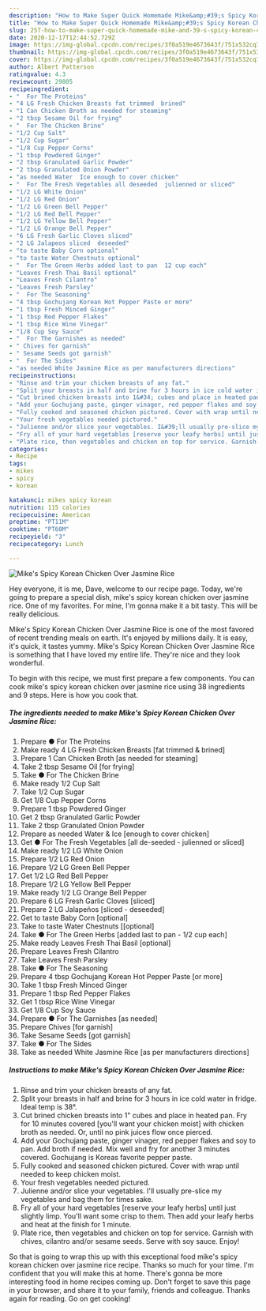 ```yaml
---
description: "How to Make Super Quick Homemade Mike&amp;#39;s Spicy Korean Chicken Over Jasmine Rice"
title: "How to Make Super Quick Homemade Mike&amp;#39;s Spicy Korean Chicken Over Jasmine Rice"
slug: 257-how-to-make-super-quick-homemade-mike-and-39-s-spicy-korean-chicken-over-jasmine-rice
date: 2020-12-17T12:44:52.729Z
image: https://img-global.cpcdn.com/recipes/3f0a519e4673643f/751x532cq70/mikes-spicy-korean-chicken-over-jasmine-rice-recipe-main-photo.jpg
thumbnail: https://img-global.cpcdn.com/recipes/3f0a519e4673643f/751x532cq70/mikes-spicy-korean-chicken-over-jasmine-rice-recipe-main-photo.jpg
cover: https://img-global.cpcdn.com/recipes/3f0a519e4673643f/751x532cq70/mikes-spicy-korean-chicken-over-jasmine-rice-recipe-main-photo.jpg
author: Albert Patterson
ratingvalue: 4.3
reviewcount: 29805
recipeingredient:
- "  For The Proteins"
- "4 LG Fresh Chicken Breasts fat trimmed  brined"
- "1 Can Chicken Broth as needed for steaming"
- "2 tbsp Sesame Oil for frying"
- "  For The Chicken Brine"
- "1/2 Cup Salt"
- "1/2 Cup Sugar"
- "1/8 Cup Pepper Corns"
- "1 tbsp Powdered Ginger"
- "2 tbsp Granulated Garlic Powder"
- "2 tbsp Granulated Onion Powder"
- "as needed Water  Ice enough to cover chicken"
- "  For The Fresh Vegetables all deseeded  julienned or sliced"
- "1/2 LG White Onion"
- "1/2 LG Red Onion"
- "1/2 LG Green Bell Pepper"
- "1/2 LG Red Bell Pepper"
- "1/2 LG Yellow Bell Pepper"
- "1/2 LG Orange Bell Pepper"
- "6 LG Fresh Garlic Cloves sliced"
- "2 LG Jalapeos sliced  deseeded"
- "to taste Baby Corn optional"
- "to taste Water Chestnuts optional"
- "  For The Green Herbs added last to pan  12 cup each"
- "Leaves Fresh Thai Basil optional"
- "Leaves Fresh Cilantro"
- "Leaves Fresh Parsley"
- "  For The Seasoning"
- "4 tbsp Gochujang Korean Hot Pepper Paste or more"
- "1 tbsp Fresh Minced Ginger"
- "1 tbsp Red Pepper Flakes"
- "1 tbsp Rice Wine Vinegar"
- "1/8 Cup Soy Sauce"
- "  For The Garnishes as needed"
- " Chives for garnish"
- " Sesame Seeds got garnish"
- "  For The Sides"
- "as needed White Jasmine Rice as per manufacturers directions"
recipeinstructions:
- "Rinse and trim your chicken breasts of any fat."
- "Split your breasts in half and brine for 3 hours in ice cold water in fridge. Ideal temp is 38°."
- "Cut brined chicken breasts into 1&#34; cubes and place in heated pan. Fry for 10 minutes covered [you&#39;ll want your chicken moist] with chicken broth as needed. Or, until no pink juices flow once pierced."
- "Add your Gochujang paste, ginger vinager, red pepper flakes and soy to pan. Add broth if needed. Mix well and fry for another 3 minutes covered. Gochujang is Koreas favorite pepper paste."
- "Fully cooked and seasoned chicken pictured. Cover with wrap until needed to keep chicken moist."
- "Your fresh vegetables needed pictured."
- "Julienne and/or slice your vegetables. I&#39;ll usually pre-slice my vegetables and bag them for times sake."
- "Fry all of your hard vegetables [reserve your leafy herbs] until just slightly limp. You&#39;ll want some crisp to them. Then add your leafy herbs and heat at the finish for 1 minute."
- "Plate rice, then vegetables and chicken on top for service. Garnish with chives, cilantro and/or sesame seeds. Serve with soy sauce. Enjoy!"
categories:
- Recipe
tags:
- mikes
- spicy
- korean

katakunci: mikes spicy korean 
nutrition: 115 calories
recipecuisine: American
preptime: "PT11M"
cooktime: "PT60M"
recipeyield: "3"
recipecategory: Lunch

---
```



![Mike&#39;s Spicy Korean Chicken Over Jasmine Rice](https://img-global.cpcdn.com/recipes/3f0a519e4673643f/751x532cq70/mikes-spicy-korean-chicken-over-jasmine-rice-recipe-main-photo.jpg)

Hey everyone, it is me, Dave, welcome to our recipe page. Today, we're going to prepare a special dish, mike&#39;s spicy korean chicken over jasmine rice. One of my favorites. For mine, I'm gonna make it a bit tasty. This will be really delicious.



Mike&#39;s Spicy Korean Chicken Over Jasmine Rice is one of the most favored of recent trending meals on earth. It's enjoyed by millions daily. It is easy, it's quick, it tastes yummy. Mike&#39;s Spicy Korean Chicken Over Jasmine Rice is something that I have loved my entire life. They're nice and they look wonderful.


To begin with this recipe, we must first prepare a few components. You can cook mike&#39;s spicy korean chicken over jasmine rice using 38 ingredients and 9 steps. Here is how you cook that.

<!--inarticleads1-->

##### The ingredients needed to make Mike&#39;s Spicy Korean Chicken Over Jasmine Rice:

1. Prepare  ● For The Proteins
1. Make ready 4 LG Fresh Chicken Breasts [fat trimmed &amp; brined]
1. Prepare 1 Can Chicken Broth [as needed for steaming]
1. Take 2 tbsp Sesame Oil [for frying]
1. Take  ● For The Chicken Brine
1. Make ready 1/2 Cup Salt
1. Take 1/2 Cup Sugar
1. Get 1/8 Cup Pepper Corns
1. Prepare 1 tbsp Powdered Ginger
1. Get 2 tbsp Granulated Garlic Powder
1. Take 2 tbsp Granulated Onion Powder
1. Prepare as needed Water &amp; Ice [enough to cover chicken]
1. Get  ● For The Fresh Vegetables [all de-seeded - julienned or sliced]
1. Make ready 1/2 LG White Onion
1. Prepare 1/2 LG Red Onion
1. Prepare 1/2 LG Green Bell Pepper
1. Get 1/2 LG Red Bell Pepper
1. Prepare 1/2 LG Yellow Bell Pepper
1. Make ready 1/2 LG Orange Bell Pepper
1. Prepare 6 LG Fresh Garlic Cloves [sliced]
1. Prepare 2 LG Jalapeños [sliced - deseeded]
1. Get to taste Baby Corn [optional]
1. Take to taste Water Chestnuts [[optional]
1. Take  ● For The Green Herbs [added last to pan - 1/2 cup each]
1. Make ready Leaves Fresh Thai Basil [optional]
1. Prepare Leaves Fresh Cilantro
1. Take Leaves Fresh Parsley
1. Take  ● For The Seasoning
1. Prepare 4 tbsp Gochujang Korean Hot Pepper Paste [or more]
1. Take 1 tbsp Fresh Minced Ginger
1. Prepare 1 tbsp Red Pepper Flakes
1. Get 1 tbsp Rice Wine Vinegar
1. Get 1/8 Cup Soy Sauce
1. Prepare  ● For The Garnishes [as needed]
1. Prepare  Chives [for garnish]
1. Take  Sesame Seeds [got garnish]
1. Take  ● For The Sides
1. Take as needed White Jasmine Rice [as per manufacturers directions]




<!--inarticleads2-->

##### Instructions to make Mike&#39;s Spicy Korean Chicken Over Jasmine Rice:

1. Rinse and trim your chicken breasts of any fat.
1. Split your breasts in half and brine for 3 hours in ice cold water in fridge. Ideal temp is 38°.
1. Cut brined chicken breasts into 1&#34; cubes and place in heated pan. Fry for 10 minutes covered [you&#39;ll want your chicken moist] with chicken broth as needed. Or, until no pink juices flow once pierced.
1. Add your Gochujang paste, ginger vinager, red pepper flakes and soy to pan. Add broth if needed. Mix well and fry for another 3 minutes covered. Gochujang is Koreas favorite pepper paste.
1. Fully cooked and seasoned chicken pictured. Cover with wrap until needed to keep chicken moist.
1. Your fresh vegetables needed pictured.
1. Julienne and/or slice your vegetables. I&#39;ll usually pre-slice my vegetables and bag them for times sake.
1. Fry all of your hard vegetables [reserve your leafy herbs] until just slightly limp. You&#39;ll want some crisp to them. Then add your leafy herbs and heat at the finish for 1 minute.
1. Plate rice, then vegetables and chicken on top for service. Garnish with chives, cilantro and/or sesame seeds. Serve with soy sauce. Enjoy!




So that is going to wrap this up with this exceptional food mike&#39;s spicy korean chicken over jasmine rice recipe. Thanks so much for your time. I'm confident that you will make this at home. There's gonna be more interesting food in home recipes coming up. Don't forget to save this page in your browser, and share it to your family, friends and colleague. Thanks again for reading. Go on get cooking!
